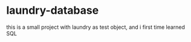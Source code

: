# laundry-database
this is a small project with laundry as test object, and i first time learned SQL
